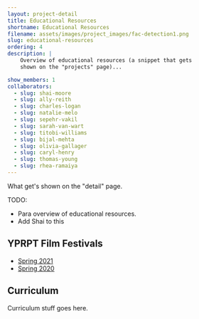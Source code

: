 ```yaml
---
layout: project-detail
title: Educational Resources
shortname: Educational Resources
filename: assets/images/project_images/fac-detection1.png
slug: educational-resources
ordering: 4
description: |
    Overview of educational resources (a snippet that gets
    shown on the "projects" page)...

show_members: 1
collaborators:
  - slug: shai-moore
  - slug: ally-reith
  - slug: charles-logan
  - slug: natalie-melo
  - slug: sepehr-vakil
  - slug: sarah-van-wart
  - slug: titobi-williams
  - slug: bijal-mehta
  - slug: olivia-gallager
  - slug: caryl-henry
  - slug: thomas-young
  - slug: rhea-ramaiya
---
```


What get's shown on the "detail" page.

TODO: 
* Para overview of educational resources. 
* Add Shai to this

## YPRPT Film Festivals
* [Spring 2021](/pages/yprpt-film-festival-2021/home.html)
* [Spring 2020](/news/2020-06-17-documentary-screenings)

## Curriculum
Curriculum stuff goes here.

